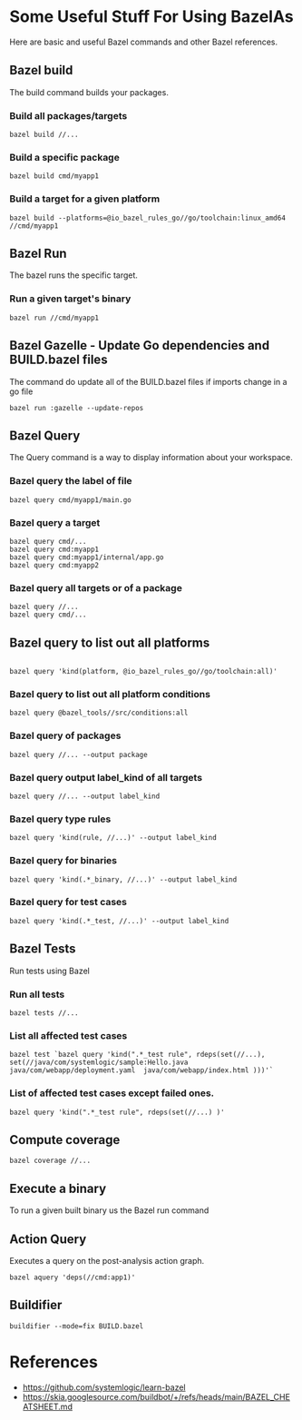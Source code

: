 # Some Useful Stuff For Using BazelAs
Here are basic and useful Bazel commands and other Bazel references.

## Bazel build

The build command builds your packages.

### Build all packages/targets

```
bazel build //...
```

### Build a specific package

```
bazel build cmd/myapp1
```

### Build a target for a given platform

```
bazel build --platforms=@io_bazel_rules_go//go/toolchain:linux_amd64 //cmd/myapp1
```

## Bazel Run

The bazel runs the specific target.

### Run a given target's binary

```
bazel run //cmd/myapp1
```

## Bazel Gazelle - Update Go dependencies and BUILD.bazel files

The command do update all of the BUILD.bazel files if imports change in a go file

```
bazel run :gazelle --update-repos
```

## Bazel Query

The Query command is a way to display information about your workspace.

### Bazel query the label of file
```
bazel query cmd/myapp1/main.go
```

### Bazel query a target

```
bazel query cmd/...
bazel query cmd:myapp1
bazel query cmd:myapp1/internal/app.go
bazel query cmd:myapp2
```

### Bazel query all targets or of a package

```
bazel query //...
bazel query cmd/...
```

## Bazel query to list out all platforms
```

bazel query 'kind(platform, @io_bazel_rules_go//go/toolchain:all)'
```

### Bazel query to list out all platform conditions

```
bazel query @bazel_tools//src/conditions:all
```

### Bazel query of packages

```
bazel query //... --output package
```

### Bazel query output label_kind of all targets

```
bazel query //... --output label_kind
```

### Bazel query type rules

```
bazel query 'kind(rule, //...)' --output label_kind
```
### Bazel query for binaries

```
bazel query 'kind(.*_binary, //...)' --output label_kind
```
### Bazel query for test cases

```
bazel query 'kind(.*_test, //...)' --output label_kind
```

## Bazel Tests

Run tests using Bazel

### Run all tests

```
bazel tests //...
```

### List all affected test cases

```
bazel test `bazel query 'kind(".*_test rule", rdeps(set(//...), set(//java/com/systemlogic/sample:Hello.java java/com/webapp/deployment.yaml  java/com/webapp/index.html )))'`
```

### List of affected test cases except failed ones.

```
bazel query 'kind(".*_test rule", rdeps(set(//...) )'

```

## Compute coverage

```
bazel coverage //...
```

## Execute a binary
To run a given built binary us the Bazel run command

## Action Query
Executes a query on the post-analysis action graph.

```
bazel aquery 'deps(//cmd:app1)'
```

## Buildifier

```
buildifier --mode=fix BUILD.bazel
```

# References

- https://github.com/systemlogic/learn-bazel
- https://skia.googlesource.com/buildbot/+/refs/heads/main/BAZEL_CHEATSHEET.md
